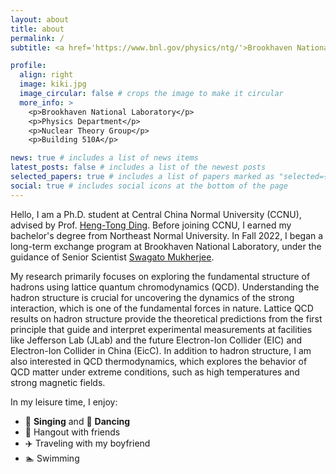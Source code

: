 ```yaml
---
layout: about
title: about
permalink: /
subtitle: <a href='https://www.bnl.gov/physics/ntg/'>Brookhaven National Laboratory</a>/<a href='https://phy.ccnu.edu.cn/'>Central China Normal University</a>

profile:
  align: right
  image: kiki.jpg
  image_circular: false # crops the image to make it circular
  more_info: >
    <p>Brookhaven National Laboratory</p>
    <p>Physics Department</p>
    <p>Nuclear Theory Group</p>
    <p>Building 510A</p>

news: true # includes a list of news items
latest_posts: false # includes a list of the newest posts
selected_papers: true # includes a list of papers marked as "selected={true}"
social: true # includes social icons at the bottom of the page
---
```

Hello, I am a Ph.D. student at Central China Normal University (CCNU), advised by Prof. [Heng-Tong Ding](https://inspirehep.net/authors/1259382?ui-citation-summary=true). Before joining CCNU, I earned my bachelor's degree from Northeast Normal University. In Fall 2022, I began a long-term exchange program at Brookhaven National Laboratory, under the guidance of Senior Scientist [Swagato Mukherjee](https://inspirehep.net/authors/1036483?ui-citation-summary=true). 

My research primarily focuses on exploring the fundamental structure of hadrons using lattice quantum chromodynamics (QCD). Understanding the hadron structure is crucial for uncovering the dynamics of the strong interaction, which is one of the fundamental forces in nature. Lattice QCD results on hadron structure provide the theoretical predictions from the first principle that guide and interpret experimental measurements at facilities like Jefferson Lab (JLab) and the future Electron-Ion Collider (EIC) and Electron-Ion Collider in China (EicC). In addition to hadron structure, I am also interested in QCD thermodynamics, which explores the behavior of QCD matter under extreme conditions, such as high temperatures and strong magnetic fields.

In my leisure time, I enjoy:

- 🎤 **Singing** and 💃 **Dancing**
- 👫 Hangout with friends
- ✈️ Traveling with my boyfriend
- 🏊 Swimming
